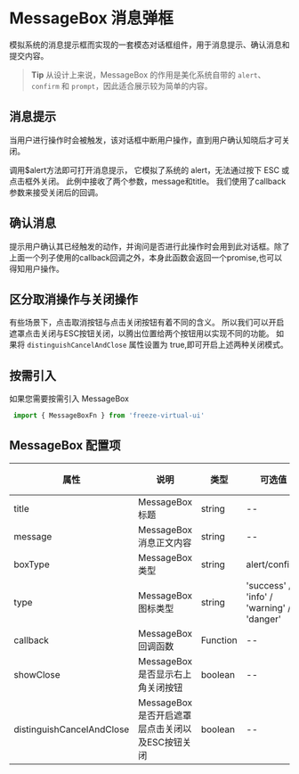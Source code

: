 
# MessageBox 消息弹框

模拟系统的消息提示框而实现的一套模态对话框组件，用于消息提示、确认消息和提交内容。

> **Tip**
> 从设计上来说，MessageBox 的作用是美化系统自带的 `alert`、`confirm` 和 `prompt`，因此适合展示较为简单的内容。

## 消息提示
当用户进行操作时会被触发，该对话框中断用户操作，直到用户确认知晓后才可关闭。

调用$alert方法即可打开消息提示， 它模拟了系统的 alert，无法通过按下 ESC 或点击框外关闭。 此例中接收了两个参数，message和title。 我们使用了callback参数来接受关闭后的回调。

<show-code showPath="messagebox/components/baseMessageBox">
<baseMessageBox></baseMessageBox>
</show-code>

## 确认消息
提示用户确认其已经触发的动作，并询问是否进行此操作时会用到此对话框。除了上面一个列子使用的callback回调之外，本身此函数会返回一个promise,也可以得知用户操作。

<show-code showPath="messagebox/components/confirmMessageBox">
<confirmMessageBox></confirmMessageBox>
</show-code>

## 区分取消操作与关闭操作
有些场景下，点击取消按钮与点击关闭按钮有着不同的含义。
所以我们可以开启遮罩点击关闭与ESC按钮关闭，以腾出位置给两个按钮用以实现不同的功能。
如果将 `distinguishCancelAndClose` 属性设置为 true,即可开启上述两种关闭模式。

<show-code showPath="messagebox/components/closeMessageBox">
<closeMessageBox></closeMessageBox>
</show-code>

## 按需引入
如果您需要按需引入 MessageBox
```ts
 import { MessageBoxFn } from 'freeze-virtual-ui'
```

## MessageBox 配置项
| 属性 | 说明 | 类型 | 可选值 | 默认值 |
| - | - | - | - | - |
| title | MessageBox 标题 | string | -- | Title |
| message | MessageBox 消息正文内容 | string | -- | -- |
| boxType | MessageBox 类型 | string | alert/confirm | alert |
| type | MessageBox 图标类型 | string | 'success' / 'info' / 'warning' / 'danger' | info |
| callback | MessageBox 回调函数 | Function | -- | -- |
| showClose | MessageBox 是否显示右上角关闭按钮 | boolean | -- | true |
| distinguishCancelAndClose | MessageBox 是否开启遮罩层点击关闭以及ESC按钮关闭 | boolean | -- | false |


<script setup>
    import baseMessageBox from './components/baseMessageBox.vue';
    import confirmMessageBox from './components/confirmMessageBox.vue';
    import closeMessageBox from './components/closeMessageBox.vue';
</script>

